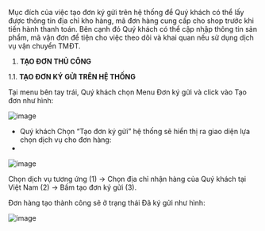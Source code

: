 Mục đích của việc tạo đơn ký gửi trên hệ thống để Quý khách có thể lấy được thông tin địa chỉ kho hàng, mã đơn hàng cung cấp cho shop trước khi tiến hành thanh toán. Bên cạnh đó Quý khách có thể cập nhập thông tin sản phẩm, mã vận đơn để tiện cho việc theo dõi và khai quan nếu sử dụng dịch vụ vận chuyển TMĐT.
1. **TẠO ĐƠN THỦ CÔNG**

1.1. **TẠO ĐƠN KÝ GỬI TRÊN HỆ THỐNG**

Tại menu bên tay trái, Quý khách chọn Menu Đơn ký gửi và click vào Tạo đơn như hình:

![image](https://user-images.githubusercontent.com/73226975/122727585-615d3c80-d2a1-11eb-819e-8135d6fc65ab.png)

- Quý khách Chọn “Tạo đơn ký gửi” hệ thống sẽ hiển thị ra giao diện lựa chọn dịch vụ cho đơn hàng:
- 
![image](https://user-images.githubusercontent.com/73226975/122727665-776afd00-d2a1-11eb-8882-6b4df5fab957.png)
 
Chọn dịch vụ tương ứng (1) -> Chọn địa chỉ nhận hàng của Quý khách tại Việt Nam (2) -> Bấm tạo đơn ký gửi (3).

Đơn hàng tạo thành công sẽ ở trạng thái Đã ký gửi như hình:

![image](https://user-images.githubusercontent.com/73226975/122729094-fdd40e80-d2a2-11eb-92a0-6ad0408e3562.png)

 
